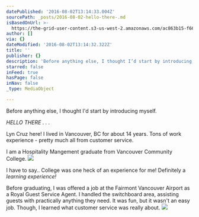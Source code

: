 ```yaml
---
datePublished: '2016-08-02T13:14:33.004Z'
sourcePath: _posts/2016-08-02-hello-there-.md
isBasedOnUrl: >-
  https://the-grid-user-content.s3-us-west-2.amazonaws.com/ac863b15-f66c-424f-9720-b39300793e08.png
author: []
via: {}
dateModified: '2016-08-02T13:14:32.322Z'
title: ''
publisher: {}
description: 'Before anything else, I thought I’d start by introducing myself.'
starred: false
inFeed: true
hasPage: false
inNav: false
_type: MediaObject

---
```

Before anything else, I thought I'd start by introducing myself.

_HELLO THERE . . ._

Lyn Cruz here! I lived in Vancouver, BC for about 14 years. Tons of work experience - pretty much all from customer service.

I am a Hospitality Mangement graduate from Vancouver Community College.
![](https://the-grid-user-content.s3-us-west-2.amazonaws.com/ac863b15-f66c-424f-9720-b39300793e08.png)

I have to say.. College was one heck of an experience for me! Definitely a _learning experience!_

Before graduating, I was offered a job at the Fairmont Vancouver Airport as a Royal Guest Service Agent. I handled the switchboard area, assisting guests with practically anything they need. It was fun, but it wasn't an easy job. Though, I learned what customer service was really about.
![](https://the-grid-user-content.s3-us-west-2.amazonaws.com/0fb4b44f-9ffd-46de-84e8-05a135ebfb47.png)
